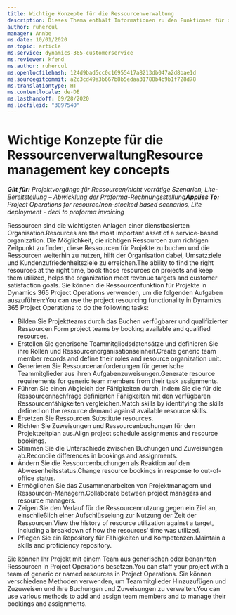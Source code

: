 ```yaml
---
title: Wichtige Konzepte für die Ressourcenverwaltung
description: Dieses Thema enthält Informationen zu den Funktionen für die Ressourcenverwaltung in Microsoft Dynamics Project Operations.
author: ruhercul
manager: Annbe
ms.date: 10/01/2020
ms.topic: article
ms.service: dynamics-365-customerservice
ms.reviewer: kfend
ms.author: ruhercul
ms.openlocfilehash: 124d9bad5cc0c16955417a8213db047a2d8bae1d
ms.sourcegitcommit: a2c3cd49a3b667b8b5edaa31788b4b9b1f728d78
ms.translationtype: HT
ms.contentlocale: de-DE
ms.lasthandoff: 09/28/2020
ms.locfileid: "3897540"
---
```

# <a name="resource-management-key-concepts"></a><span data-ttu-id="8f313-103">Wichtige Konzepte für die Ressourcenverwaltung</span><span class="sxs-lookup"><span data-stu-id="8f313-103">Resource management key concepts</span></span>

<span data-ttu-id="8f313-104">_**Gilt für:** Projektvorgänge für Ressourcen/nicht vorrätige Szenarien, Lite-Bereitstellung – Abwicklung der Proforma-Rechnungsstellung_</span><span class="sxs-lookup"><span data-stu-id="8f313-104">_**Applies To:** Project Operations for resource/non-stocked based scenarios, Lite deployment - deal to proforma invoicing_</span></span>

<span data-ttu-id="8f313-105">Ressourcen sind die wichtigsten Anlagen einer dienstbasierten Organisation.</span><span class="sxs-lookup"><span data-stu-id="8f313-105">Resources are the most important asset of a service-based organization.</span></span> <span data-ttu-id="8f313-106">Die Möglichkeit, die richtigen Ressourcen zum richtigen Zeitpunkt zu finden, diese Ressourcen für Projekte zu buchen und die Ressourcen weiterhin zu nutzen, hilft der Organisation dabei, Umsatzziele und Kundenzufriedenheitsziele zu erreichen.</span><span class="sxs-lookup"><span data-stu-id="8f313-106">The ability to find the right resources at the right time, book those resources on projects and keep them utilized, helps the organization meet revenue targets and customer satisfaction goals.</span></span> <span data-ttu-id="8f313-107">Sie können die Ressourcenfunktion für Projekte in Dynamics 365 Project Operations verwenden, um die folgenden Aufgaben auszuführen:</span><span class="sxs-lookup"><span data-stu-id="8f313-107">You can use the project resourcing functionality in Dynamics 365 Project Operations to do the following tasks:</span></span>

- <span data-ttu-id="8f313-108">Bilden Sie Projektteams durch das Buchen verfügbarer und qualifizierter Ressourcen.</span><span class="sxs-lookup"><span data-stu-id="8f313-108">Form project teams by booking available and qualified resources.</span></span>
- <span data-ttu-id="8f313-109">Erstellen Sie generische Teammitgliedsdatensätze und definieren Sie ihre Rollen und Ressourcenorganisationseinheit.</span><span class="sxs-lookup"><span data-stu-id="8f313-109">Create generic team member records and define their roles and resource organization unit.</span></span>
- <span data-ttu-id="8f313-110">Generieren Sie Ressourcenanforderungen für generische Teammitglieder aus ihren Aufgabenzuweisungen.</span><span class="sxs-lookup"><span data-stu-id="8f313-110">Generate resource requirements for generic team members from their task assignments.</span></span>
- <span data-ttu-id="8f313-111">Führen Sie einen Abgleich der Fähigkeiten durch, indem Sie die für die Ressourcennachfrage definierten Fähigkeiten mit den verfügbaren Ressourcenfähigkeiten vergleichen.</span><span class="sxs-lookup"><span data-stu-id="8f313-111">Match skills by identifying the skills defined on the resource demand against available resource skills.</span></span>
- <span data-ttu-id="8f313-112">Ersetzen Sie Ressourcen.</span><span class="sxs-lookup"><span data-stu-id="8f313-112">Substitute resources.</span></span>
- <span data-ttu-id="8f313-113">Richten Sie Zuweisungen und Ressourcenbuchungen für den Projektzeitplan aus.</span><span class="sxs-lookup"><span data-stu-id="8f313-113">Align project schedule assignments and resource bookings.</span></span>
- <span data-ttu-id="8f313-114">Stimmen Sie die Unterschiede zwischen Buchungen und Zuweisungen ab.</span><span class="sxs-lookup"><span data-stu-id="8f313-114">Reconcile differences in bookings and assignments.</span></span>
- <span data-ttu-id="8f313-115">Ändern Sie die Ressourcenbuchungen als Reaktion auf den Abwesenheitsstatus.</span><span class="sxs-lookup"><span data-stu-id="8f313-115">Change resource bookings in response to out-of-office status.</span></span>
- <span data-ttu-id="8f313-116">Ermöglichen Sie das Zusammenarbeiten von Projektmanagern und Ressourcen-Managern.</span><span class="sxs-lookup"><span data-stu-id="8f313-116">Collaborate between project managers and resource managers.</span></span>
- <span data-ttu-id="8f313-117">Zeigen Sie den Verlauf für die Ressourcennutzung gegen ein Ziel an, einschließlich einer Aufschlüsselung zur Nutzung der Zeit der Ressourcen.</span><span class="sxs-lookup"><span data-stu-id="8f313-117">View the history of resource utilization against a target, including a breakdown of how the resources' time was utilized.</span></span>
- <span data-ttu-id="8f313-118">Pflegen Sie ein Repository für Fähigkeiten und Kompetenzen.</span><span class="sxs-lookup"><span data-stu-id="8f313-118">Maintain a skills and proficiency repository.</span></span>


<span data-ttu-id="8f313-119">Sie können Ihr Projekt mit einem Team aus generischen oder benannten Ressourcen in Project Operations besetzen.</span><span class="sxs-lookup"><span data-stu-id="8f313-119">You can staff your project with a team of generic or named resources in Project Operations.</span></span> <span data-ttu-id="8f313-120">Sie können verschiedene Methoden verwenden, um Teammitglieder Hinzuzufügen und Zuzuweisen und ihre Buchungen und Zuweisungen zu verwalten.</span><span class="sxs-lookup"><span data-stu-id="8f313-120">You can use various methods to add and assign team members and to manage their bookings and assignments.</span></span> 
